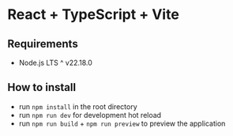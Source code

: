 # React + TypeScript + Vite

## Requirements
- Node.js LTS ^ v22.18.0

## How to install
- run `npm install` in the root directory
- run `npm run dev` for development hot reload
- run `npm run build` + `npm run preview` to preview the application 
